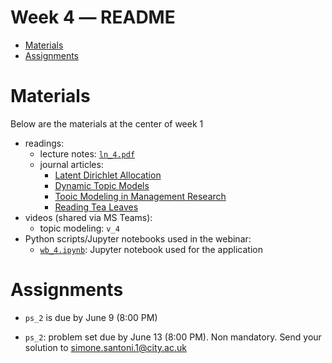 Week 4 ― README
===============
<!-- vim-markdown-toc GFM -->

* [Materials](#materials)
* [Assignments](#assignments)

<!-- vim-markdown-toc -->

Materials
=========

Below are the materials at the center of week 1

+ readings: 
  - lecture notes: [`ln_4.pdf`](week4/ln_4.pdf)
  - journal articles:
      * [Latent Dirichlet Allocation][1]
      * [Dynamic Topic Models][2]
      * [Tooic Modeling in Management Research][3]
      * [Reading Tea Leaves][4]
+ videos (shared via MS Teams):
  - topic modeling: `v_4`
+ Python scripts/Jupyter notebooks used in the webinar:
  - [`wb_4.ipynb`](week4/wb_4.ipynb): Jupyter notebook used for the application 


Assignments
===========

+ `ps_2` is due by June 9 (8:00 PM)
+ `ps_2`: problem set due by June 13 (8:00 PM). Non mandatory. Send your 
  solution to simone.santoni.1@city.ac.uk


  [1]: http://www.jmlr.org/papers/volume3/blei03a/blei03a.pdf
  [2]: https://dl.acm.org/doi/pdf/10.1145/1143844.1143859
  [3]: https://repub.eur.nl/pub/116043/annals.2017.0099.pdf
  [4]: http://papers.nips.cc/paper/3700-reading-tea-leaves-how-humans-interpret-topic-models.pdf
